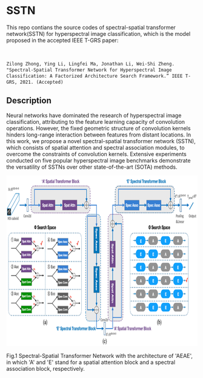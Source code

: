 # SSTN
This repo contians the source codes of spectral-spatial transformer network(SSTN) for hyperspectral image classification, which is the model proposed in the accepted IEEE T-GRS paper:

<br/>

```jason
Zilong Zhong, Ying Li, Lingfei Ma, Jonathan Li, Wei-Shi Zheng. "Spectral-Spatial Transformer Network for Hyperspectral Image
Classification: A Factorized Architecture Search Framework.” IEEE T-GRS, 2021. (Accepted)
```
## Description
Neural networks have dominated the research of hyperspectral image classification, attributing to the feature learning capacity of convolution operations. However, the fixed geometric structure of convolution kernels hinders long-range interaction between features from distant locations.  In this work, we propose a novel spectral-spatial transformer network (SSTN), which consists of spatial attention and spectral association modules, to overcome the constraints of convolution kernels. Extensive experiments conducted on five popular hyperspectral image benchmarks demonstrate the versatility of SSTNs over other state-of-the-art (SOTA) methods. 

<img src="fig_sstn.png" height="450"/>

Fig.1 Spectral-Spatial Transformer Network with the architecture of 'AEAE', in which 'A' and 'E' stand for a spatial attention block and a spectral association block, respectively. 


